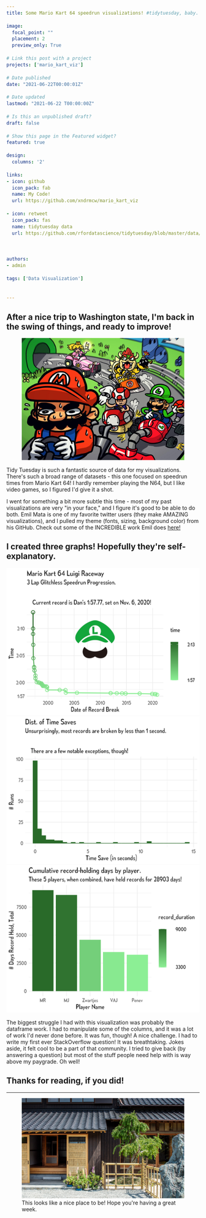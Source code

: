 ```yaml
---
title: Some Mario Kart 64 speedrun visualizations! #tidytuesday, baby.

image:
  focal_point: ""
  placement: 2
  preview_only: True

# Link this post with a project
projects: ['mario_kart_viz']

# Date published
date: "2021-06-22T00:00:01Z"

# Date updated
lastmod: "2021-06-22 T00:00:00Z"

# Is this an unpublished draft?
draft: false

# Show this page in the Featured widget?
featured: true

design:
  columns: '2'

links:
- icon: github
  icon_pack: fab
  name: My Code!
  url: https://github.com/xndrmcw/mario_kart_viz

- icon: retweet
  icon_pack: fas
  name: tidytuesday data
  url: https://github.com/rfordatascience/tidytuesday/blob/master/data/2021/2021-05-25/readme.md



authors:
- admin

tags: ['Data Visualization']


---
```

## After a nice trip to Washington state, I'm back in the swing of things, and ready to improve!

<figure>
  <img src="header.jpg">
</figure>

Tidy Tuesday is such a fantastic source of data for my visualizations. There's such a broad range of datasets - this one focused on speedrun times from Mario Kart 64! I hardly remember playing the N64, but I like video games, so I figured I'd give it a shot.

I went for something a bit more subtle this time - most of my past visualizations are very "in your face," and I figure it's good to be able to do both. Emil Mata is one of my favorite twitter users (they make AMAZING visualizations), and I pulled my theme (fonts, sizing, background color) from his GitHub. Check out some of the INCREDIBLE work Emil does [here!](https://twitter.com/emilmalta)

## I created three graphs! Hopefully they're self-explanatory.

<img src="graph1.png">

<img src="graph2.png">

<img src="graph3.png">

The biggest struggle I had with this visualization was probably the dataframe work. I had to manipulate some of the columns, and it was a lot of work I'd never done before. It was fun, though! A nice challenge. I had to write my first ever StackOverflow question! It was breathtaking. Jokes aside, it felt cool to be a part of that community. I tried to give back (by answering a question) but most of the stuff people need help with is way above my paygrade. Oh well!

## Thanks for reading, if you did!
---


<figure>
  <img src="footer.jpg">
  <figcaption>This looks like a nice place to be! Hope you're having a great week.</figcaption>
</figure>
